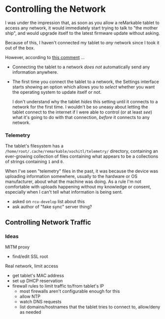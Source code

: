 # Controlling the Network

I was under the impression that, as soon as you allow a reMarkable tablet to access any network, it would immediately start trying to talk to "the mother ship", and would upgrade itself to the latest firmware update without asking.

Because of this, I haven't connected my tablet to *any* network since I took it out of the box.

However, according to [this comment](https://github.com/owulveryck/goMarkableStream/issues/52#issuecomment-1636887834) ...

* Connecting the tablet to a network *does not* automatically send any information anywhere.

* The first time you connect the tablet to a network, the Settings interface starts showing an option which allows you to *select* whether you want the operating system to update itself or not.

    I don't understand why the tablet *hides* this setting until it connects to a network for the first time. I wouldn't be so uneasy about letting the tablet connect to the internet if I were able to control (or at least *see*) what it's going to do with that connection, *before* it connects to any network.

### Telemetry

The tablet's filesystem has a `/home/root/.cache/remarkable/xochitl/telemetry/` directory, containing an ever-growing collection of files containing what appears to be a collections of strings containing `1` and `0`.

When I've seen "telemetry" files in the past, it was because the device was uploading information somewhere, usually to the hardware or OS manufacturer, about what the machine was doing. As a rule I'm not comfortable with uploads happening without my knowledge or consent, especially when I can't tell what information is being sent.

- asked on `rcu-develop` list about this
- ask author of "fake sync" server thing?

## Controlling Network Traffic

### Ideas

MITM proxy

- find/edit SSL root

Real network, limit access

- get tablet's MAC address
- set up DHCP reservation
- firewall rules to limit traffic to/from tablet's IP
    - most firewalls aren't configurable enough for this
    - allow NTP
    - watch DNS requests
    - list domains/hostnames that the tablet tries to connect to, allow/deny as needed
